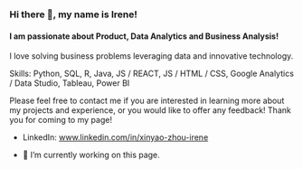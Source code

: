 ### Hi there 👋, my name is Irene!
#### I am passionate about Product, Data Analytics and Business Analysis!
I love solving business problems leveraging data and innovative technology.

Skills: Python, SQL, R, Java, JS / REACT, JS / HTML / CSS, Google Analytics / Data Studio, Tableau, Power BI

Please feel free to contact me if you are interested in learning more about my projects and experience, or  you would like to offer any feedback! Thank you for coming to my page!

- LinkedIn: www.linkedin.com/in/xinyao-zhou-irene

- 🔭 I’m currently working on this page. 

